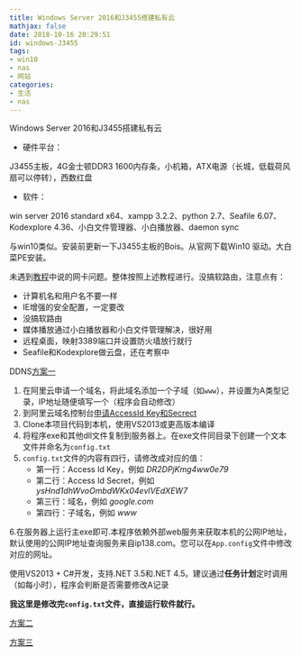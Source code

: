 ```yaml
---
title: Windows Server 2016和J3455搭建私有云
mathjax: false
date: 2018-10-16 20:29:51
id: windows-J3455
tags:
- win10
- nas
- 网站
categories:
- 生活
- nas
---
```


Windows Server 2016和J3455搭建私有云

<!---more--->

- 硬件平台：

J3455主板，4G金士顿DDR3 1600内存条，小机箱，ATX电源（长城，低载荷风扇可以停转），西数红盘

- 软件：

win server 2016 standard x64、xampp 3.2.2、python 2.7、Seafile 6.07、Kodexplore 4.36、小白文件管理器、小白播放器、daemon sync 

与win10类似。安装前更新一下J3455主板的Bois。从官网下载Win10 驱动。大白菜PE安装。

未遇到[教程](https://www.chiphell.com/thread-1845619-1-1.html)中说的网卡问题。整体按照上述教程进行。没搞软路由，注意点有：

- 计算机名和用户名不要一样
- IE增强的安全配置，一定要改
- 没搞软路由
- 媒体播放通过小白播放器和小白文件管理解决，很好用
- 远程桌面，映射3389端口并设置防火墙放行就行
- Seafile和Kodexplore做云盘，还在考察中

DDNS[方案一](https://github.com/kaedei/aliyun-ddns-client-csharp)

1. 在阿里云申请一个域名，将此域名添加一个子域（如`www`），并设置为A类型记录，IP地址随便填写一个（程序会自动修改）
2. 到阿里云域名控制台[申请AccessId Key和Secrect](https://ak-console.aliyun.com/#/accesskey)
3. Clone本项目代码到本机，使用VS2013或更高版本编译
4. 将程序exe和其他dll文件复制到服务器上。在exe文件同目录下创建一个文本文件并命名为`config.txt`
5. `config.txt`文件的内容有四行，请修改成对应的值：
   - 第一行：Access Id Key，例如 *DR2DPjKmg4ww0e79*
   - 第二行：Access Id Secret，例如 *ysHnd1dhWvoOmbdWKx04evlVEdXEW7*
   - 第三行：域名，例如 *google.com*
   - 第四行：子域名，例如 *www*

6.在服务器上运行主exe即可.本程序依赖外部web服务来获取本机的公网IP地址，默认使用的公网IP地址查询服务来自ip138.com。您可以在`App.config`文件中修改对应的网址。

使用VS2013 + C#开发，支持.NET 3.5和.NET 4.5。建议通过**任务计划**定时调用（如每小时），程序会判断是否需要修改A记录

 **我这里是修改完`config.txt`文件，直接运行软件就行。**

[方案二](https://www.52z.com/soft/600310.html)

[方案三](https://www.cnblogs.com/weapon/p/6772253.html?utm_source=itdadao&utm_medium=referral)